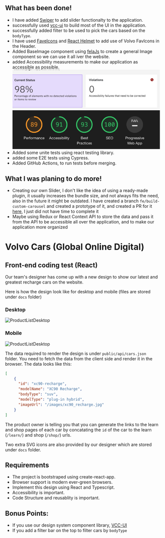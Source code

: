 
## What has been done! 
- I have added [Swiper](https://swiperjs.com/) to add slider functionalty to the application.
- successfully used [vcc-ui](https://vcc-ui.vercel.app/) to build most of the UI in the application.
- successfully added filter to be used to pick the cars based on the `bodyType`.
- I have used [FaveIcons](https://vcc-ui.vercel.app/docs/packages/favicons) and [React Helmet](https://github.com/nfl/react-helmet) to add use of Volvo FavIcons in the Header.
- Added BaseImage component using [felaJs](https://fela.js.org/) to create a general Image component so we can use it all iver the website.
- added Accessibility measurements to make our application as accessible as possible.
  ![Accessibility](./docs/Accessibility.png)
  ![Chroom](./docs/chrome.png)
- Added some unite tests using react testing library.
- added some E2E tests using Cypress.
- Added GitHub Actions, to run tests before merging.

## What I was planing to do more!
- Creating our own Slider, I don't like the idea of using a ready-made plugin, it usually increases the bundle size, and not always fits the need, also in the future it might be outdated. I have created a branch `fe/build-custom-carousel` and created a prototype of it, and created a PR for it [here](https://github.com/mo-fouad/volvo-cars-challange/pull/1), I just did not have time to complete it
- Maybe using Redux or React Context API to store the data and pass it from the API to be accessible all over the application, and to make our application more organized 




# Volvo Cars (Global Online Digital) 
## Front-end coding test (React)

Our team's designer has come up with a new design to show our latest and greatest recharge cars on the website.

Here is how the design look like for desktop and mobile (files are stored under `docs` folder)

### Desktop
![ProductListDesktop](./docs/ProductList-Desktop.png)

### Mobile
![ProductListDesktop](./docs/ProductList-Mobile.png)

The data required to render the design is under `public/api/cars.json` folder. You need to fetch the data from the client side and render it in the browser. The data looks like this: 

```json
[
    {
      "id": "xc90-recharge",
      "modelName": "XC90 Recharge", 
      "bodyType": "suv",
      "modelType": "plug-in hybrid",
      "imageUrl": "/images/xc90_recharge.jpg"
    }
]
```

The product owner is telling you that you can generate the links to the learn and shop pages of each car by concatating the `id` of the car to the learn (`/learn/`) and shop (`/shop/`) urls.

Two extra SVG icons are also provided by our designer which are stored under `docs` folder.

## Requirements
- The project is bootstraped using create-react-app.
- Browser support is modern ever-green browsers.
- Implement this design using React and Typescript.
- Accessibility is important.
- Code Structure and reusablity is important.

## Bonus Points:
- If you use our design system component library, [VCC-UI](https://vcc-ui.netlify.app)
- If you add a filter bar on the top to filter cars by `bodyType`
